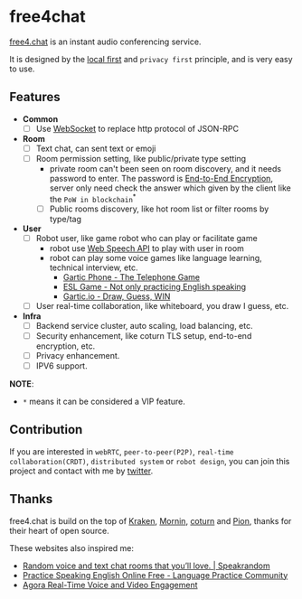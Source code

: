 # free4chat

[free4.chat](https://free4.chat/) is an instant audio conferencing service.

It is designed by the [local first](https://www.inkandswitch.com/local-first/) and `privacy first` principle, and is very easy to use.

## Features

- **Common**
  - [ ] Use [WebSocket](https://developer.mozilla.org/en-US/docs/Web/API/WebSocket) to replace http protocol of JSON-RPC
- **Room**
  - [ ] Text chat, can sent text or emoji
  - [ ] Room permission setting, like public/private type setting
    - private room can't been seen on room discovery, and it needs password to enter. The password is [End-to-End Encryption](https://blog.excalidraw.com/end-to-end-encryption/), server only need check the answer which given by the client like the `PoW in blockchain`<sup>*</sup>
    - [ ] Public rooms discovery, like hot room list or filter rooms by type/tag
- **User**
  - [ ] Robot user, like game robot who can play or facilitate game
    - robot use [Web Speech API](https://developer.mozilla.org/en-US/docs/Web/API/Web_Speech_API) to play with user in room
    - robot can play some voice games like language learning, technical interview, etc.
      - [Gartic Phone - The Telephone Game](https://garticphone.com/lobby)
      - [ESL Game - Not only practicing English speaking](https://esl.bmpi.dev/)
      - [Gartic.io - Draw, Guess, WIN](https://gartic.io/)
  - [ ] User real-time collaboration, like whiteboard, you draw I guess, etc.
- **Infra**
  - [ ] Backend service cluster, auto scaling, load balancing, etc.
  - [ ] Security enhancement, like coturn TLS setup, end-to-end encryption, etc.
  - [ ] Privacy enhancement.
  - [ ] IPV6 support.

__NOTE__: 
- `*` means it can be considered a VIP feature.

## Contribution

If you are interested in `webRTC`, `peer-to-peer(P2P)`, `real-time collaboration(CRDT)`, `distributed system` or `robot design`, you can join this project and contact with me by [twitter](https://twitter.com/madawei2699).

## Thanks

free4.chat is build on the top of [Kraken](https://github.com/bmpi-dev/kraken), [Mornin](https://github.com/lyricat/mornin.fm), [coturn](https://github.com/coturn/coturn) and [Pion](https://github.com/pion), thanks for their heart of open source.

These websites also inspired me:

- [Random voice and text chat rooms that you’ll love. | Speakrandom](https://www.speakrandom.com/)
- [Practice Speaking English Online Free - Language Practice Community](https://www.free4talk.com/)
- [Agora Real-Time Voice and Video Engagement](https://www.agora.io/en/)
